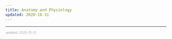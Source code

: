 ```yaml
---
title: Anatomy and Physiology
updated: 2020-10-31
---
```


---

<sup><sub><font color="#a6a6a6">updated: 2020-10-31</font></sub></sup>
